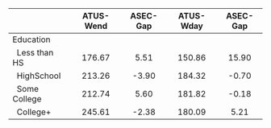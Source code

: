 
|                      |    ATUS-Wend |     ASEC-Gap |    ATUS-Wday |     ASEC-Gap |
| -------------------- | :----------: | :----------: | :----------: | :----------: |
| Education            |              |              |              |              |
| &nbsp;&nbsp;Less than HS |       176.67 |         5.51 |       150.86 |        15.90 |
| &nbsp;&nbsp;HighSchool |       213.26 |        -3.90 |       184.32 |        -0.70 |
| &nbsp;&nbsp;Some College |       212.74 |         5.60 |       181.82 |        -0.18 |
| &nbsp;&nbsp;College+ |       245.61 |        -2.38 |       180.09 |         5.21 |

